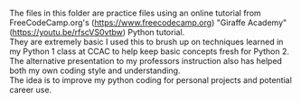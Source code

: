 The files in this folder are practice files using an online tutorial from 
FreeCodeCamp.org's (https://www.freecodecamp.org) "Giraffe Academy" (https://youtu.be/rfscVS0vtbw) Python tutorial.  
They are extremely basic I used this to brush up on techniques learned in my Python 1 class at CCAC to help keep basic concepts fresh for Python 2. The alternative presentation to my professors instruction also has helped both my own coding style and understanding.  
The idea is to improve my python coding for personal projects and potential career use.